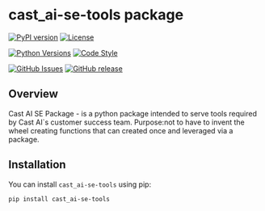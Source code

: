 # cast_ai-se-tools package

[![PyPI version](https://img.shields.io/pypi/v/my-awesome-package.svg)](https://pypi.org/project/cast-ai-se-tools/)
[![License](https://img.shields.io/badge/License-Apache%202.0-blue.svg)](https://opensource.org/licenses/Apache-2.0)

[![Python Versions](https://img.shields.io/pypi/pyversions/cast-ai-se-tools)](https://pypi.org/project/cast-ai-se-tools/)
[![Code Style](https://img.shields.io/badge/code%20style-flake8-000000.svg)](https://flake8.pycqa.org/)

[![GitHub Issues](https://img.shields.io/github/issues/castai/solutions-engineering-lab)](https://github.com/castai/solutions-engineering-lab/issues)
[![GitHub release](https://img.shields.io/github/release/castai/solutions-engineering-lab)](https://github.com/castai/solutions-engineering-lab/releases)

## Overview

Cast AI SE Package - is a python package intended to serve tools required by Cast AI`s customer success team.
Purpose:not to have to invent the wheel creating functions that can created once and leveraged via a package.

## Installation

You can install `cast_ai-se-tools` using pip:

```bash
pip install cast_ai-se-tools
